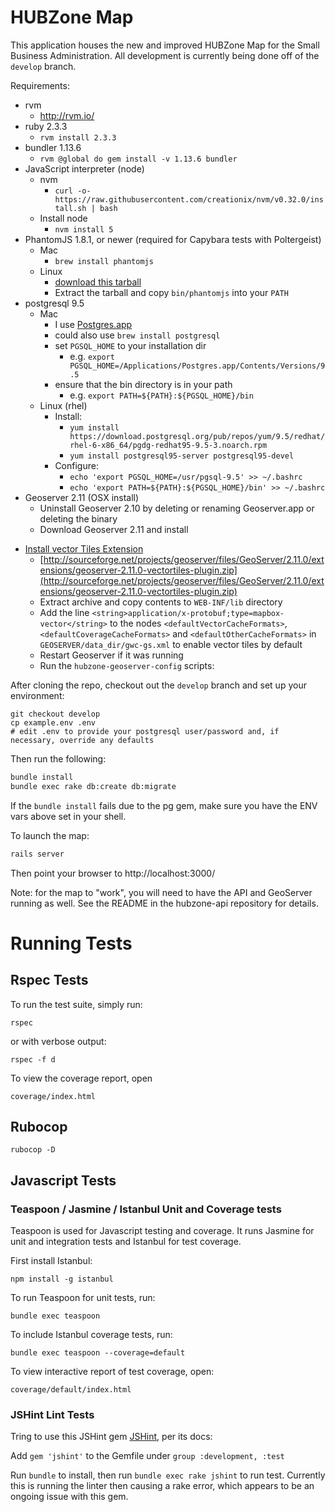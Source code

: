 # HUBZone Map

This application houses the new and improved HUBZone Map for the Small Business Administration.  All development is currently being done off of the `develop` branch.

Requirements:
* rvm
  - http://rvm.io/
* ruby 2.3.3
  - `rvm install 2.3.3`
* bundler 1.13.6
  - `rvm @global do gem install -v 1.13.6 bundler`
* JavaScript interpreter (node)
  * nvm
    * `curl -o- https://raw.githubusercontent.com/creationix/nvm/v0.32.0/install.sh | bash`
  * Install node
    * `nvm install 5`
* PhantomJS 1.8.1, or newer (required for Capybara tests with Poltergeist)
  * Mac
    * `brew install phantomjs`
  * Linux
    * [download this tarball](https://bitbucket.org/ariya/phantomjs/downloads/phantomjs-1.9.8-linux-x86_64.tar.bz2)
    * Extract the tarball and copy `bin/phantomjs` into your `PATH`
* postgresql 9.5
  * Mac
    - I use [Postgres.app](http://postgresapp.com/)
    - could also use `brew install postgresql`
    - set `PGSQL_HOME` to your installation dir
      - e.g. `export PGSQL_HOME=/Applications/Postgres.app/Contents/Versions/9.5`
    - ensure that the bin directory is in your path
      - e.g. `export PATH=${PATH}:${PGSQL_HOME}/bin`
  * Linux (rhel)
    * Install:
      * `yum install https://download.postgresql.org/pub/repos/yum/9.5/redhat/rhel-6-x86_64/pgdg-redhat95-9.5-3.noarch.rpm`
      * `yum install postgresql95-server postgresql95-devel`
    * Configure:
      * `echo 'export PGSQL_HOME=/usr/pgsql-9.5' >> ~/.bashrc`
      * `echo 'export PATH=${PATH}:${PGSQL_HOME}/bin' >> ~/.bashrc`
* Geoserver 2.11 (OSX install)
  * Uninstall Geoserver 2.10 by deleting or renaming Geoserver.app or deleting the binary
  * Download Geoserver 2.11 and install
<!--   * [Enable CORS following Geoserver Instructions](http://docs.geoserver.org/latest/en/user/production/container.html#enable-cors) -->
  * [Install vector Tiles Extension](http://docs.geoserver.org/latest/en/user/extensions/vectortiles/install.html)
    * [http://sourceforge.net/projects/geoserver/files/GeoServer/2.11.0/extensions/geoserver-2.11.0-vectortiles-plugin.zip](http://sourceforge.net/projects/geoserver/files/GeoServer/2.11.0/extensions/geoserver-2.11.0-vectortiles-plugin.zip)
    * Extract archive and copy contents to `WEB-INF/lib` directory
    * Add the line `<string>application/x-protobuf;type=mapbox-vector</string>` to the nodes `<defaultVectorCacheFormats>`, `<defaultCoverageCacheFormats>` and `<defaultOtherCacheFormats>` in `GEOSERVER/data_dir/gwc-gs.xml` to enable vector tiles by default
    * Restart Geoserver if it was running
    * Run the  `hubzone-geoserver-config` scripts:


After cloning the repo, checkout out the `develop` branch and set up your environment:
```
git checkout develop
cp example.env .env
# edit .env to provide your postgresql user/password and, if necessary, override any defaults
```

Then run the following:
``` bash
bundle install
bundle exec rake db:create db:migrate
```

If the `bundle install` fails due to the pg gem, make sure you have the ENV vars above set in your shell.

To launch the map:
``` bash
rails server
```
Then point your browser to http://localhost:3000/

Note: for the map to "work", you will need to have the API and GeoServer running as well.  See the README in the hubzone-api repository for details.

# Running Tests #

## Rspec Tests

To run the test suite, simply run:
```
rspec
```

or with verbose output:
```
rspec -f d
```

To view the coverage report, open
```
coverage/index.html
```

## Rubocop ##
```
rubocop -D
```

## Javascript Tests ##
### Teaspoon / Jasmine / Istanbul Unit and Coverage tests ###
Teaspoon is used for Javascript testing and coverage.  It runs Jasmine for unit and integration tests and Istanbul for test coverage.

First install Istanbul:
```
npm install -g istanbul
```

To run Teaspoon for unit tests, run:
```
bundle exec teaspoon
```

To include Istanbul coverage tests, run:
```
bundle exec teaspoon --coverage=default
```

To view interactive report of test coverage, open:
```
coverage/default/index.html
```

### JSHint Lint Tests ###
Tring to use this JSHint gem [JSHint](https://github.com/damian/jshint), per its docs:

Add `gem 'jshint'` to the Gemfile under `group :development, :test`

Run `bundle` to install, then run `bundle exec rake jshint` to run test.  Currently this is running the linter then causing a rake error, which appears to be an ongoing issue with this gem.
